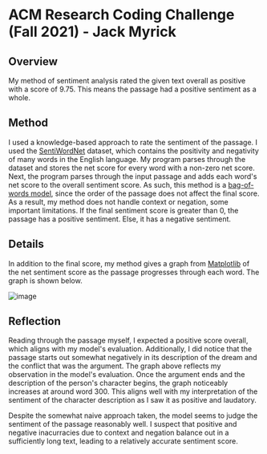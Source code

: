 # ACM Research Coding Challenge (Fall 2021) - Jack Myrick

## Overview
My method of sentiment analysis rated the given text overall as positive with a score of 9.75. This means the passage had a positive sentiment as a whole.

## Method
I used a knowledge-based approach to rate the sentiment of the passage. I used the [SentiWordNet](https://github.com/aesuli/SentiWordNet/blob/master/data/SentiWordNet_3.0.0.txt) dataset, which contains the positivity and negativity of many words in the English language. My program parses through the dataset and stores the net score for every word with a non-zero net score. Next, the program parses through the input passage and adds each word's net score to the overall sentiment score. As such, this method is a [bag-of-words model](https://en.wikipedia.org/wiki/Bag-of-words_model), since the order of the passage does not affect the final score. As a result, my method does not handle context or negation, some important limitations. If the final sentiment score is greater than 0, the passage has a positive sentiment. Else, it has a negative sentiment.

## Details
In addition to the final score, my method gives a graph from [Matplotlib](https://matplotlib.org/) of the net sentiment score as the passage progresses through each word. The graph is shown below.

![image](https://user-images.githubusercontent.com/63320517/130508052-ee4e4fdc-0896-44f5-95b6-aa0a9148000a.png)

## Reflection
Reading through the passage myself, I expected a positive score overall, which aligns with my model's evaluation. Additionally, I did notice that the passage starts out somewhat negatively in its description of the dream and the conflict that was the argument. The graph above reflects my observation in the model's evaluation. Once the argument ends and the description of the person's character begins, the graph noticeably increases at around word 300. This aligns well with my interpretation of the sentiment of the character description as I saw it as positive and laudatory. 

Despite the somewhat naive approach taken, the model seems to judge the sentiment of the passage reasonably well. I suspect that positive and negative inacurracies due to context and negation balance out in a sufficiently long text, leading to a relatively accurate sentiment score.
